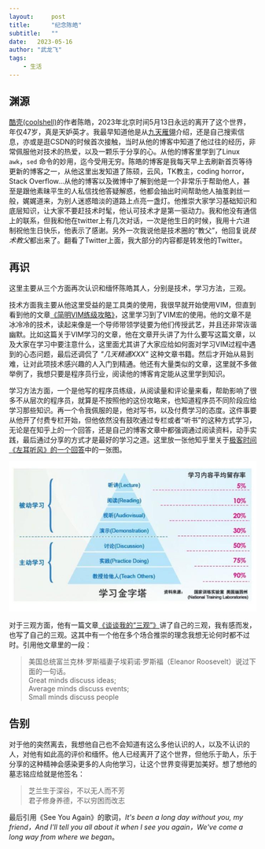 ```yaml
---
layout:     post
title:      "纪念陈皓"
subtitle:   "" 
date:   2023-05-16
author: "武龙飞"
tags: 
    - 生活 
---
```


## 渊源
[酷壳(coolshell)](https://coolshell.cn)的作者陈皓，2023年北京时间5月13日永远的离开了这个世界，年仅47岁，真是天妒英才。我最早知道他是从[九天雁翎](https://www.jtianling.com/)介绍，还是自己搜索信息，亦或是逛CSDN的时候首次接触，当时从他的博客中知道了他过往的经历，非常佩服他对技术的热爱，以及一颗乐于分享的心。从他的博客里学到了Linux `awk`，`sed` 命令的妙用，迄今受用无穷。陈皓的博客是我每天早上去刷新首页等待更新的博客之一，从他这里出发知道了陈硕，云风，TK教主，coding horror，Stack Overflow...从他的博客以及微博中了解到他是一个非常乐于帮助他人，甚至是跟他素昧平生的人私信找他答疑解惑，他都会抽出时间帮助他人抽茧剥丝一般，娓娓道来，为别人迷惑暗淡的道路上点亮一盏灯。他推崇大家学习基础知识和底层知识，让大家不要赶技术时髦，他认可技术才是第一驱动力。我和他没有通信上的联系，但我和他在twitter上有几次对话，一次是他生日的时候，我用十六进制祝他生日快乐，他表示了感谢。另外一次我说他是技术圈的“教父”，他回复说*技术教父*都出来了。翻看了Twitter上面，我大部分的内容都是转发他的Twitter。

## 再识
这里主要从三个方面再次认识和缅怀陈皓其人，分别是技术，学习方法，三观。

技术方面我主要从他这里受益的是工具类的使用，我很早就开始使用VIM，但直到看到他的文章[《简明VIM练级攻略》](https://coolshell.cn/articles/5426.html)，这里学习到了VIM宏的使用。他的文章不是冰冷冷的技术，读起来像是一个导师带领学徒要为他们传授武艺，并且还非常诙谐幽默。比如这篇关于VIM学习的文章，他在文章开头讲了为什么要写这篇文章，以及大家在学习中要注意什么，这里面尤其讲了大家应给如何面对学习VIM过程中遇到的心态问题，最后还调侃了 *"几天精通XXX"* 这种文章书籍。然后才开始从易到难，让对此项技术感兴趣的人入门到精通。他还有大量类似的文章，这里就不多做举例了，我想只要是程序员行业，阅读他的博客肯定能从这里学到知识。

学习方法方面，一个是他写的程序员练级，从阅读量和评论量来看，帮助影响了很多不从层次的程序员，就算是不按照他的这份攻略来，也知道程序员不同阶段应给学习那些知识。再一个令我佩服的是，他对写书，以及付费学习的态度。这件事要从他开了付费专栏开始，但他依然没有鼓吹通过专栏或者“听书”的这种方式学习，无论是在知乎上的一个回答，还是自己的博客文章中都强调通过阅读资料，动手实践，最后通过分享的方式才是最好的学习之道。这里放一张他知乎里关于[极客时间《左耳听风》的一个回答](https://www.zhihu.com/question/301150832/answer/529809529)中的一张图。

![](../img/in-post/2023-05-14-纪念陈皓/learn.jpg)


对于三观方面，他有一篇文章[《谈谈我的“三观”》](https://coolshell.cn/articles/19085.html)讲了自己的三观，我有感而发，也写了自己的三观。这其中有一个他在多个场合推崇的理念我想无论何时都不过时。引用他文章里的一段：

>美国总统富兰克林·罗斯福妻子埃莉诺·罗斯福（Eleanor Roosevelt）说过下面的一句话。  
>Great minds discuss ideas;  
>Average minds discuss events;  
>Small minds discuss people  


## 告别
对于他的突然离去，我想他自己也不会知道有这么多他认识的人，以及不认识的人，对他有如此高的评价和缅怀。他人已经离开了这个世界，但他乐于助人，乐于分享的这种精神会感染更多的人向他学习，让这个世界变得更加美好。想了想他的墓志铭应给就是他签名：

> 芝兰生于深谷，不以无人而不芳  
> 君子修身养德，不以穷困而改志

最后引用《See You Again》的歌词，*It's been a long day without you, my friend，And I'll tell you all about it when I see you again，We've come a long way from where we began*。